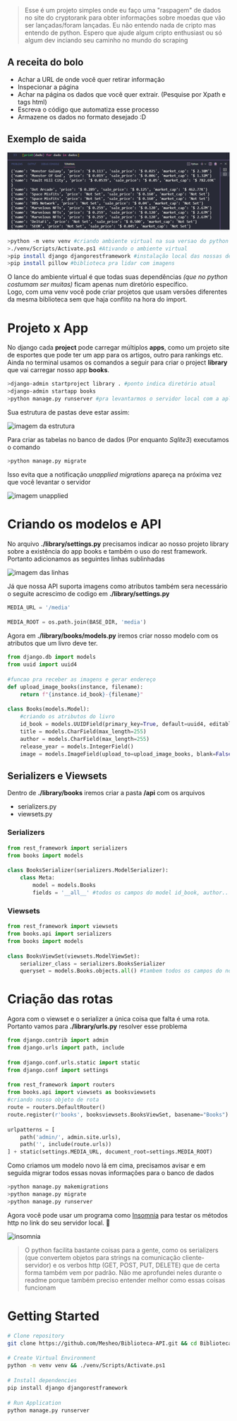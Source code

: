 >Esse é um projeto simples onde eu faço uma "raspagem" de dados no site do cryptorank para obter informações sobre moedas que vão ser lançadas/foram lançadas. Eu não entendo nada de cripto mas entendo de python. Espero que ajude algum cripto enthusiast ou só algum dev inciando seu caminho no mundo do scraping

## A receita do bolo

* Achar a URL de onde você quer retirar informação
* Inspecionar a página
* Achar na página os dados que você quer extrair. (Pesquise por Xpath e tags html)
* Escreva o código que automatiza esse processo
* Armazene os dados no formato desejado :D

## Exemplo de saida
![imagem_do_output_pasticos](./print_pasticos.png)

```bash
>python -m venv venv #criando ambiente virtual na sua versao do python
>./venv/Scripts/Activate.ps1 #Ativando o ambiente virtual
>pip install django djangorestframework #instalação local das nossas dependências
>pip install pillow #biblioteca pra lidar com imagens
```
O lance do ambiente virtual é que todas suas dependências *(que no python costumam ser muitas)*  ficam apenas num diretório específico. <br>
Logo, com uma venv você pode criar projetos que usam versões diferentes da mesma biblioteca sem que haja conflito na hora do import.

# Projeto x App
No django cada **project** pode carregar múltiplos **apps**, como um projeto site de esportes que pode ter um app para os artigos, outro para rankings etc.<br>
Ainda no terminal usamos os comandos a seguir para criar o project **library** que vai carregar nosso app **books**. 

```bash
>django-admin startproject library . #ponto indica diretório atual
>django-admin startapp books
>python manage.py runserver #pra levantarmos o servidor local com a aplicação
```
Sua estrutura de pastas deve estar assim:

![imagem da estrutura](img/imagem-estrutura.jpg)

Para criar as tabelas no banco de dados (Por enquanto *Sqlite3*) executamos o comando
```bash
>python manage.py migrate
```
Isso evita que a notificação *unapplied migrations* apareça na próxima vez que você levantar o servidor 

![imagem unapplied](img/18unapplied.png)

# Criando os modelos e API
No arquivo **./library/settings.py** precisamos indicar ao nosso projeto library sobre a existência do app books e também o uso do rest framework. Portanto adicionamos as seguintes linhas sublinhadas

![imagem das linhas](img/library_settings.jpg)

Já que nossa API suporta imagens como atributos também sera necessário o seguite acrescimo de codigo em **./library/settings.py**
```py
MEDIA_URL = '/media'
 
MEDIA_ROOT = os.path.join(BASE_DIR, 'media')
```

Agora em **./library/books/models.py** iremos criar nosso modelo com os atributos que um livro deve ter.

```py
from django.db import models
from uuid import uuid4

#funcao pra receber as imagens e gerar endereço
def upload_image_books(instance, filename):
    return f"{instance.id_book}-{filename}"

class Books(models.Model):
    #criando os atributos do livro
    id_book = models.UUIDField(primary_key=True, default=uuid4, editable=False)
    title = models.CharField(max_length=255)
    author = models.CharField(max_length=255)
    release_year = models.IntegerField()
    image = models.ImageField(upload_to=upload_image_books, blank=False, null=True)
```
## Serializers e Viewsets
Dentro de **./library/books** iremos criar a pasta **/api** com os arquivos 
* serializers.py 
* viewsets.py 

### Serializers
```py
from rest_framework import serializers
from books import models

class BooksSerializer(serializers.ModelSerializer):
    class Meta:
        model = models.Books
        fields = '__all__' #todos os campos do model id_book, author..
```

### Viewsets
```py
from rest_framework import viewsets
from books.api import serializers
from books import models

class BooksViewSet(viewsets.ModelViewSet):
    serializer_class = serializers.BooksSerializer
    queryset = models.Books.objects.all() #tambem todos os campos do nosso modelo
```
# Criação das rotas
Agora com o viewset e o serializer a única coisa que falta é uma rota. Portanto vamos para **./library/urls.py** resolver esse problema

```py
from django.contrib import admin
from django.urls import path, include

from django.conf.urls.static import static
from django.conf import settings

from rest_framework import routers
from books.api import viewsets as booksviewsets
#criando nosso objeto de rota
route = routers.DefaultRouter()
route.register(r'books', booksviewsets.BooksViewSet, basename="Books")

urlpatterns = [
    path('admin/', admin.site.urls),
    path('', include(route.urls))
] + static(settings.MEDIA_URL, document_root=settings.MEDIA_ROOT)
```
Como criamos um modelo novo lá em cima, precisamos avisar e em seguida migrar todos essas novas informações para o banco de dados

```bash
>python manage.py makemigrations 
>python manage.py migrate
>python manage.py runserver 
```
Agora você pode usar um programa como <a href="https://insomnia.rest/">Insomnia</a> para testar os métodos http no link do seu servidor local. 🥰

![insomnia](img/insomnia.png)

>O python facilita bastante coisas para a gente, como os serializers (que convertem objetos para strings na comunicação cliente-servidor) e os verbos http (GET, POST, PUT, DELETE) que de certa forma também vem por padrão. Não me aprofundei neles durante o readme porque também preciso entender melhor como essas coisas funcionam

# Getting Started
```bash
# Clone repository
git clone https://github.com/Mesheo/Biblioteca-API.git && cd Biblioteca-API

# Create Virtual Environment
python -m venv venv && ./venv/Scripts/Activate.ps1

# Install dependencies
pip install django djangorestframework

# Run Application
python manage.py runserver
```